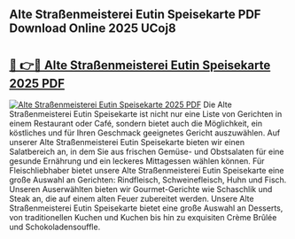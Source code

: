 ## Alte Straßenmeisterei Eutin Speisekarte PDF Download Online 2025 UCoj8

# <h2><a href="http://gcecad.nevu.top/?p=Alte+Stra%c3%9fenmeisterei+Eutin+Speisekarte">🔗 👉🔴 Alte Straßenmeisterei Eutin Speisekarte 2025 PDF</a></h2>

[![Alte Straßenmeisterei Eutin Speisekarte 2025 PDF](https://i.imgur.com/dBaPXMq.png)](http://gcecad.nevu.top/?p=Alte+Stra%c3%9fenmeisterei+Eutin+Speisekarte)
Die Alte Straßenmeisterei Eutin Speisekarte ist nicht nur eine Liste von Gerichten in einem Restaurant oder Café, sondern bietet auch die Möglichkeit, ein köstliches und für Ihren Geschmack geeignetes Gericht auszuwählen. Auf unserer Alte Straßenmeisterei Eutin Speisekarte bieten wir einen Salatbereich an, in dem Sie aus frischen Gemüse- und Obstsalaten für eine gesunde Ernährung und ein leckeres Mittagessen wählen können. Für Fleischliebhaber bietet unsere Alte Straßenmeisterei Eutin Speisekarte eine große Auswahl an Gerichten: Rindfleisch, Schweinefleisch, Huhn und Fisch. Unseren Auserwählten bieten wir Gourmet-Gerichte wie Schaschlik und Steak an, die auf einem alten Feuer zubereitet werden. Unsere Alte Straßenmeisterei Eutin Speisekarte bietet eine große Auswahl an Desserts, von traditionellen Kuchen und Kuchen bis hin zu exquisiten Crème Brûlée und Schokoladensouffle.
